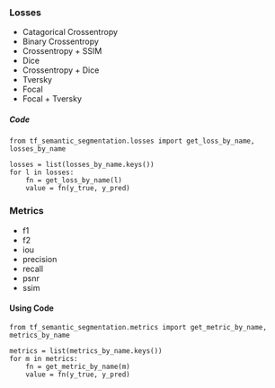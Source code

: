 ### Losses

- Catagorical Crossentropy
- Binary Crossentropy
- Crossentropy + SSIM
- Dice
- Crossentropy + Dice
- Tversky
- Focal
- Focal + Tversky

##### Code

```
from tf_semantic_segmentation.losses import get_loss_by_name, losses_by_name

losses = list(losses_by_name.keys())
for l in losses:
    fn = get_loss_by_name(l)
    value = fn(y_true, y_pred)
```

### Metrics

- f1
- f2
- iou
- precision
- recall
- psnr
- ssim

#### Using Code

```
from tf_semantic_segmentation.metrics import get_metric_by_name, metrics_by_name

metrics = list(metrics_by_name.keys())
for m in metrics:
    fn = get_metric_by_name(m)
    value = fn(y_true, y_pred)
```